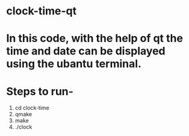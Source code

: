 # clock-time-qt

# In this code, with the help of qt the time and date can be displayed using the ubantu terminal.

# Steps to run-

1. cd clock-time
2. qmake 
3. make
4. ./clock
